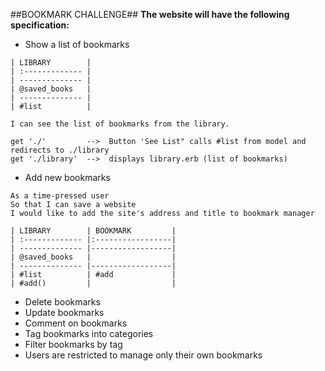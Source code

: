 ##BOOKMARK CHALLENGE##
**The website will have the following specification:**
- Show a list of bookmarks
```
| LIBRARY        |
| :------------- |
| -------------- |
| @saved_books   |
| -------------- |
| #list          |

I can see the list of bookmarks from the library.

get './'         -->  Button 'See List" calls #list from model and redirects to ./library
get './library'  -->  displays library.erb (list of bookmarks)
```

- Add new bookmarks
```
As a time-pressed user
So that I can save a website
I would like to add the site's address and title to bookmark manager
```
```
| LIBRARY        | BOOKMARK         |
| :------------- |:-----------------|
| -------------- |------------------|
| @saved_books   |                  |
| -------------- |------------------|
| #list          | #add             |
| #add()         |                  |

```

- Delete bookmarks
- Update bookmarks
- Comment on bookmarks
- Tag bookmarks into categories
- Filter bookmarks by tag
- Users are restricted to manage only their own bookmarks
